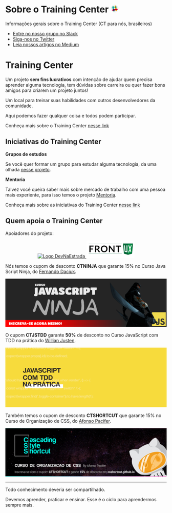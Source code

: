 # Sobre o Training Center <a href="https://ctgroups.herokuapp.com/" title="Acesse nosso Slack" target="_blank"><img src="/img/Slack.png" alt="Acesse nosso Slack" width="25px"></a>

Informações gerais sobre o Training Center (CT para nós, brasileiros)

<ul>
  <li><a href="https://ctgroups.herokuapp.com/" target="_blank">Entre no nosso grupo no Slack</a></li>
  <li><a href="https://twitter.com/ct_org" target="_blank">Siga-nos no Twitter</a></li>
  <li><a href="https://medium.com/trainingcenter" target="_blank">Leia nossos artigos no Medium</a></li>
</ul>

# Training Center

Um projeto **sem fins lucrativos** com intenção de ajudar quem precisa aprender alguma tecnologia, tem dúvidas sobre carreira ou quer fazer bons amigos para criarem um projeto juntos!

Um local para treinar suas habilidades com outros desenvolvedores da comunidade.

Aqui podemos fazer qualquer coisa e todos podem participar.

Conheça mais sobre o Training Center [nesse link](https://medium.com/trainingcenter/hello-world-conhe%C3%A7a-o-centro-de-treinamento-4a47a1230b0c#.t967t9x6c)

## Iniciativas do Training Center

**Grupos de estudos**

Se você quer formar um grupo para estudar alguma tecnologia, da uma olhada [nesse projeto](https://github.com/training-center/study-groups).

**Mentoria**

Talvez você queira saber mais sobre mercado de trabalho com uma pessoa mais experiente, para isso temos o projeto [Mentoria](https://github.com/training-center/mentoria).

Conheça mais sobre as iniciativas do Training Center [nesse link](https://medium.com/trainingcenter/iniciativas-do-centro-de-treinamento-271944071775#.449szqhb8)

## Quem apoia o Training Center

Apoiadores do projeto:

<p align="center">
  <a href="http://bit.ly/dne-custom-mentoria" title="Dev na Estrada">
    <img src="http://devnaestrada.com.br/public/assets/img/devnaestrada.svg" alt="Logo DevNaEstrada">
  </a>
  <a href="http://frontux.com/" title="FrontUX">
    <img src="/img/frontux-logo.png" alt="Logo FrontUX">
  </a>
</p>

Nós temos o cupom de desconto **CTNINJA** que garante 15% no Curso Java Script Ninja, do [Fernando Daciuk](https://github.com/fdaciuk).

<p align="center">
  <a href="http://blog.da2k.com.br/curso-javascript-ninja/" title="Curso JavaScript Ninja">
    <img src="/img/js-ninja.png" alt="Imagem do Curso JavaScript Ninja">
  </a>
</p>

O cupom **CTJSTDD** garante **50%** de desconto no Curso JavaScript com TDD na prática do [Willian Justen](https://github.com/willianjusten).

<p align="center">
  <a href="http://bit.ly/js-tdd-ct" title="Curso JavaScript com TDD na prática">
    <img src="/img/js-tdd.png" alt="Imagem do Curso JavaScript com TDD na prática">
  </a>
</p>

Também temos o cupom de desconto **CTSHORTCUT** que garante 15% no Curso de Organização de CSS, do [Afonso Pacifer](https://github.com/afonsopacifer).

<p align="center">
  <a href="https://csshortcut.github.io" title="Curso CSShortcut do Afonso Pacifer">
    <img src="/img/csshortcut-banner.jpg" alt="Imagem do Curso CSShortcut do Afonso Pacifer">
  </a>
</p>

---

Todo conhecimento deveria ser compartilhado.

Devemos aprender, praticar e ensinar. Esse é o ciclo para aprendermos sempre mais.
